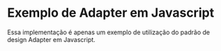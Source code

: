 Exemplo de Adapter em Javascript
================================

Essa implementação é apenas um exemplo de utilização do padrão de design Adapter em Javascript.
